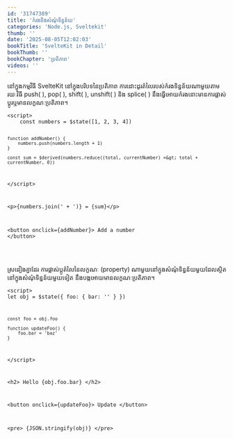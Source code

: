 ```yaml
---
id: '31747389'
title: 'កំរង​និង​សំណុំ​ទិន្នន័យ'
categories: 'Node.js, Sveltekit'
thumb: ''
date: '2025-08-05T12:02:03'
bookTitle: 'SvelteKit in Detail'
bookThumb: ''
bookChapter: 'ប្រតិភាព'
videos: ''
---
```

<p>នៅ​ក្នុង​កម្មវិធី SvelteKit នៅ​ក្នុង​បរិបទ​នៃ​ប្រតិភាព ការដោះដូរតំលៃ​របស់​កំរង​ទិន្នន័យ​ណា​មួយតាម​រយៈ​វិធី push( ), pop( ), shift( ), unshift( ) និង splice( ) នឹង​​ធ្វើ​អោយ​កំរង​នោះ​មាន​ការផ្លាស់​ប្តូរ​ឬ​មាន​លក្ខណៈ​ប្រតិភាព​​។</p><pre><code class="language-html">&lt;script&gt;
    const numbers = $state([1, 2, 3, 4])
 
    function addNumber() {
        numbers.push(numbers.length + 1)
    }
    
    const sum = $derived(numbers.reduce((total, currentNumber) =&gt; total + currentNumber, 0))
&lt;/script&gt;
 
&lt;p&gt;{numbers.join(' + ')} = {sum}&lt;/p&gt;
 
&lt;button onclick={addNumber}&gt;
	Add a number
&lt;/button&gt;</code></pre><p>&nbsp;</p><p>ស្រដៀង​គ្នា​ដែរ ការផ្លាស់​ប្តូតំលៃនៃ​លក្ខណៈ (property) ណា​មួយ​នៅ​ក្នុង​សំណុំ​ទិន្នន័យ​មួយដែល​ស្ថិត​នៅ​ក្នុង​សំណុំ​ទិន្នន័យ​មួយ​ទៀត នឹង​បង្ក​អោយ​មាន​លក្ខណៈ​ប្រតិភាព​​។</p><pre><code class="language-html">&lt;script&gt;
    let obj = $state({
        foo: { bar: '' }
    })
	
    const foo = obj.foo
	
    function updateFoo() {
        foo.bar = 'baz'
    }
&lt;/script&gt;
 
&lt;h2&gt;
    Hello {obj.foo.bar}
&lt;/h2&gt;
 
&lt;button onclick={updateFoo}&gt;
    Update
&lt;/button&gt;
 
&lt;pre&gt;
    {JSON.stringify(obj)}
&lt;/pre&gt;</code></pre>